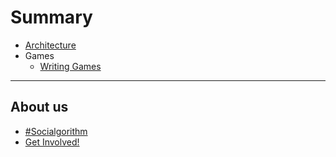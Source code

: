 # Summary

* [Architecture](sections/architecture/architecture.md)
* Games
  * [Writing Games](sections/games/writing-games.md)

--------

## About us

* [#Socialgorithm](https://socialgorithm.org)
* [Get Involved!](https://socialgorithm.org/team)
